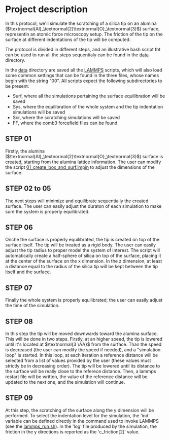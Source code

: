 # Project description
In this protocol, we'll simulate the scratching of a silica tip on an alumina ($\textnormal{Al}_\textnormal{2}\textnormal{O}_\textnormal{3}$) surface, representin an atomic force microscopy setup. The friction of the tip on the surface at different indentations of the tip will be computed.

The protocol is divided in different steps, and an illustrative bash script tht can be used to run all the steps sequentialy can be found in the [data](./data) directory.

In the [data](./data) directory are saved all the [LAMMPS](https://www.lammps.org/) scripts, which will also load some common settings that can be found in the three files, whose names begin with the string "00".
All scripts expect the following subdirectories to be present:
- Surf, where all the simulations pertaining the surface equilibration will be saved
- Sys, where the equilibration of the whole system and the tip indentation simulations will be saved
- Scr, where the scratching simulations will be saved 
- FF, where the comb3 forcefield files can be found

## STEP 01
Firstly, the alumina ($\textnormal{Al}_\textnormal{2}\textnormal{O}_\textnormal{3}$) surface is created, starting from the alumina lattice information. 
The user can modify the script [01_create_box_and_surf.lmpin](./data/01_create_box_and_surf.lmpin) to adjust the dimensions of the surface.

## STEP 02 to 05
The next steps will minimize and equilibrate sequentially the created surface. The user can easily adjust the duraton of each simulation to make sure the system is properly equilibrated.

## STEP 06
Onche the surface is properly equilibrated, the tip is created on top of the surface itself. The tip will be treated as a rigid body. The user can easily adjust the tip radius to proper model the system of interest. The script will automatically create a half-sphere of silica on top of the surface, placing it at the center of the surface on the x dimension. In the z dimension, at least a distance equal to the radius of the silica tip will be kept between the tip itself and the surface.

## STEP 07
Finally the whole system is properly equilibrated; the user can easily adjust the time of the simulation.

## STEP 08 
In this step the tip will be moved downwards toward the alumina surface. This will be done in two steps. Firstly, at an higher speed, the tip is lowered until it's located at $\textnormal{3 \AA}$ from the surface. Than the speed is decreased (the user can modify the speed if needed), and a "simulation loop" is started. 
In this loop, at each iteration a reference distance will be selected from a list of values provided by the user (these values must strictly be in decreasing order). The tip will be lowered until its distance to the surface will be really close to the referece distance. Then, a lammps restart file will be written, the value of the reference distance will be updated to the next one, and the simulation will continue.

## STEP 09
At this step, the scratching of the surface along the y dimension will be performed. To select the indentation level for the simulation, the 'ind' variable can be defined directly in the command used to invoke LAMMPS (see the [lammps_run.sh](./data/lammps_run.sh)).
In the 'log' file produced by the simulation, the friction in the y directions is reported as the 'c_friction[2]' value.

